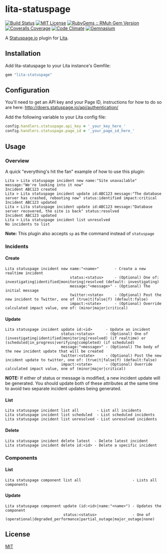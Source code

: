# lita-statuspage

[![Build Status](https://img.shields.io/travis/esigler/lita-statupage/master.svg)](https://travis-ci.org/esigler/lita-statuspage)
[![MIT License](https://img.shields.io/badge/license-MIT-brightgreen.svg)](https://tldrlegal.com/license/mit-license)
[![RubyGems :: RMuh Gem Version](http://img.shields.io/gem/v/lita-statuspage.svg)](https://rubygems.org/gems/lita-statuspage)
[![Coveralls Coverage](https://img.shields.io/coveralls/esigler/lita-statuspage/master.svg)](https://coveralls.io/r/esigler/lita-statuspage)
[![Code Climate](https://img.shields.io/codeclimate/github/esigler/lita-statuspage.svg)](https://codeclimate.com/github/esigler/lita-statuspage)
[![Gemnasium](https://img.shields.io/gemnasium/esigler/lita-statuspage.svg)](https://gemnasium.com/esigler/lita-statuspage)

A [Statuspage.io](http://statuspage.io) plugin for [Lita](https://github.com/jimmycuadra/lita).

## Installation

Add lita-statuspage to your Lita instance's Gemfile:

``` ruby
gem "lita-statuspage"
```

## Configuration

You'll need to get an API key and your Page ID, instructions for how to do so are here:
http://doers.statuspage.io/api/authentication/

Add the following variable to your Lita config file:

``` ruby
config.handlers.statuspage.api_key = '_your_key_here_'
config.handlers.statuspage.page_id = '_your_page_id_here_'
```

## Usage

### Overview

A quick "everything's hit the fan" example of how to use this plugin:
```
Lita > Lita statuspage incident new name:"Site unavailable" message:"We're looking into it now"
Incident ABC123 created
Lita > Lita statuspage incident update id:ABC123 message:"The database server has crashed, rebooting now" status:identified impact:critical
Incident ABC123 updated
Lita > Lita statuspage incident update id:ABC123 message:"Database server recovered, the site is back" status:resolved
Incident ABC123 updated
Lita > Lita statuspage incident list unresolved
No incidents to list
```

**Note:** This plugin also accepts `sp` as the command instead of `statuspage`

### Incidents

#### Create

```
Lita statuspage incident new name:"<name>"       - Create a new realtime incident
                             status:<status>     - (Optional) One of: investigating|identified|monitoring|resolved (default: investigating)
                             message:"<message>" - (Optional) The initial message
                             twitter:<state>     - (Optional) Post the new incident to Twitter, one of (true|t|false|f) (default:false)
                             impact:<state>      - (Optional) Override calculated impact value, one of: (minor|major|critical)
```

#### Update

```
Lita statuspage incident update id:<id>      - Update an incident
                         status:<status>     - (Optional) One of (investigating|identified|monitoring|resolved) (if realtime) or (scheduled|in_progress|verifying|completed) (if scheduled)
                         message:"<message>" - (Optional) The body of the new incident update that will be created
                         twitter:<state>     - (Optional) Post the new incident update to twitter, one of: (true|t|false|f) (default:false)
                         impact:<state>      - (Optional) Override calculated impact value, one of (minor|major|critical)
```

**NOTE:** If either of status or message is modified, a new incident update will be generated. You should update both of these attributes at the same time to avoid two separate incident updates being generated.

#### List

```
Lita statuspage incident list all        - List all incidents
Lita statuspage incident list scheduled  - List scheduled incidents
Lita statuspage incident list unresolved - List unresolved incidents
```

#### Delete

```
Lita statuspage incident delete latest  - Delete latest incident
Lita statuspage incident delete id:<id> - Delete a specific incident
```


### Components

#### List

```
Lita statuspage component list all                       - Lists all components
```

#### Update

```
Lita statuspage component update (id:<id>|name:"<name>") - Updates the component
                          status:<status>                - One of (operational|degraded_performance|partial_outage|major_outage|none)
```

## License

[MIT](http://opensource.org/licenses/MIT)

